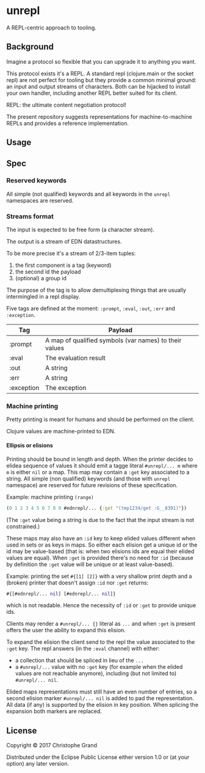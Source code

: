 # unrepl

A REPL-centric approach to tooling.

## Background

Imagine a protocol so flexible that you can upgrade it to anything you want.

This protocol exists it's a REPL. A standard repl (clojure.main or the socket repl) are not perfect for tooling but they provide a common minimal ground: an input and output streams of characters. Both can be hijacked to install your own handler, including another REPL better suited for its client.

REPL: the ultimate content negotiation protocol!

The present repository suggests representations for machine-to-machine REPLs and provides a reference implementation.

## Usage

## Spec

### Reserved keywords

All simple (not qualified) keywords and all keywords in the `unrepl` namespaces are reserved.

### Streams format

The input is expected to be free form (a character stream).

The output is a stream of EDN datastructures.

To be more precise it's a stream of 2/3-item tuples:

1. the first component is a tag (keyword)
2. the second id the payload
3. (optional) a group id

The purpose of the tag is to allow demultiplexing things that are usually intermingled in a repl display.

Five tags are defined at the moment: `:prompt`, `:eval`, `:out`, `:err` and `:exception`.

| Tag | Payload |
|-----|---------|
|:prompt|A map of qualified symbols (var names) to their values|
|:eval|The evaluation result|
|:out|A string|
|:err|A string|
|:exception|The exception|

### Machine printing
Pretty printing is meant for humans and should be performed on the client.

Clojure values are machine-printed to EDN.

#### Ellipsis or elisions

Printing should be bound in length and depth. When the printer decides to elidea sequence of values it should emit a tagge literal `#unrepl/... m` where `m` is either `nil` or a map. This map may contain a `:get` key associated to a string. All simple (non qualified) keywords (and those with `unrepl` namespace) are reserved for future revisions of these specification.

Example: machine printing `(range)`

```clj
(0 1 2 3 4 5 6 7 8 9 #ednrepl/... {:get "(tmp1234/get :G__8391)"})
```

(The `:get` value being a string is due to the fact that the input stream is not constrained.)

These maps may also have an `:id` key to keep elided values different when used in sets or as keys in maps. So either each elision get a unique id or the id may be value-based (that is: when two elisions ids are equal their elided values are equal). When `:get` is provided there's no need for `:id` (because by definition the `:get` value will be unique or at least value-based).

Example: printing the set `#{[1] [2]}` with a very shallow print depth and a (broken) printer that doesn't assign `:id` nor `:get` returns:

```clj
#{[#ednrepl/... nil] [#ednrepl/... nil]}
```

which is not readable. Hence the necessity of `:id` or `:get` to provide unique ids.

Clients may render a `#unrepl/... {}` literal as `...` and when `:get` is present offers the user the ability to expand this elision.

To expand the elision the client send to the repl the value associated to the `:get` key. The repl answers (in the `:eval` channel)  with either:

 * a collection that should be spliced in lieu of the `...`
 * a `#unrepl/...` value with no `:get` key (for example when the elided values are not reachable anymore), including (but not limited to) `#unrepl/... nil`.

Elided maps representations must still have an even number of entries, so a second elision marker `#unrepl/... nil` is added to pad the representation. All data (if any) is supported by the elision in key position. When splicing the expansion both markers are replaced.

## License

Copyright © 2017 Christophe Grand

Distributed under the Eclipse Public License either version 1.0 or (at
your option) any later version.
